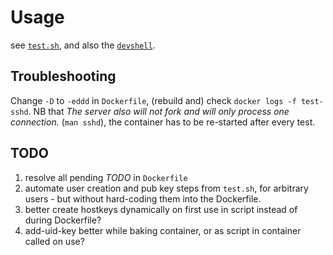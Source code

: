 # Usage

see [`test.sh`](test.sh), and also the [`devshell`](../devshell/).


## Troubleshooting

Change `-D` to `-eddd` in `Dockerfile`, (rebuild and) check `docker logs -f test-sshd`. 
NB that _The server also will not fork and will only process one connection._ (`man sshd`),
the container has to be re-started after every test.


## TODO

1. resolve all pending _TODO_ in `Dockerfile`
1. automate user creation and pub key steps from `test.sh`, for arbitrary users - but without hard-coding them into the Dockerfile.
1. better create hostkeys dynamically on first use in script instead of during Dockerfile?
1. add-uid-key better while baking container, or as script in container called on use?

